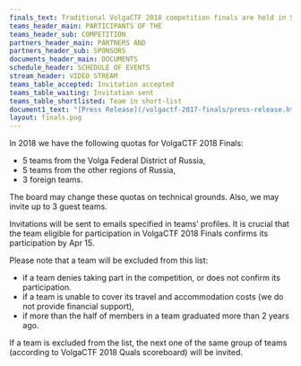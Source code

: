 ```yaml
---
finals_text: Traditional VolgaCTF 2018 competition finals are held in Samara city at Holiday Inn from September, 17th till September, 21nd, 2017.
teams_header_main: PARTICIPANTS OF THE 
teams_header_sub: COMPETITION
partners_header_main: PARTNERS AND
partners_header_sub: SPONSORS
documents_header_main: DOCUMENTS
schedule_header: SCHEDULE OF EVENTS
stream_header: VIDEO STREAM
teams_table_accepted: Invitation accepted
teams_table_waiting: Invitation sent
teams_table_shortlisted: Team in short-list
document1_text: "[Press Release](/volgactf-2017-finals/press-release.html){target=_blank}"
layout: finals.pug
---
```

In 2018 we have the following quotas for VolgaCTF 2018 Finals:
- 5 teams from the Volga Federal District of Russia,
- 5 teams from the other regions of Russia,
- 3 foreign teams.

The board may change these quotas on technical grounds. Also, we may invite up to 3 guest teams.

Invitations will be sent to emails specified in teams’ profiles.
It is crucial that the team eligible for participation in VolgaCTF 2018 Finals confirms its participation by Apr 15.

Please note that a team will be excluded from this list:
- if a team denies taking part in the competition, or does not confirm its participation.
- if a team is unable to cover its travel and accommodation costs (we do not provide financial support),
- if more than the half of members in a team graduated more than 2 years ago.

If a team is excluded from the list, the next one of the same group of teams (according to VolgaCTF 2018 Quals scoreboard) will be invited.